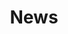 ---
title: "News"
layout: collection
permalink: /news/
collection: news
# entries_layout: grid
classes: wide
---